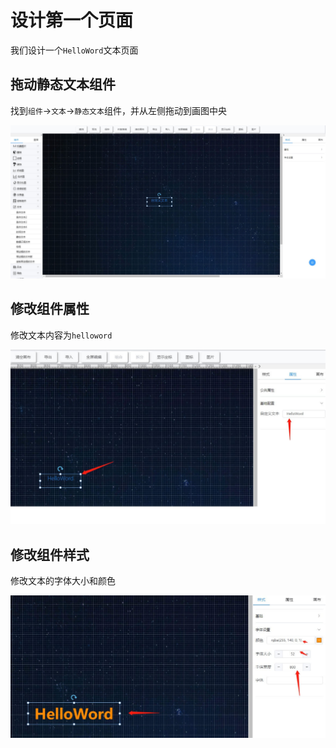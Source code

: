 # 设计第一个页面

我们设计一个`HelloWord`文本页面

## 拖动静态文本组件

找到`组件`->`文本`->`静态文本`组件，并从左侧拖动到画图中央

![text](./img/step1.jpg)

## 修改组件属性

修改文本内容为`helloword`

![text](./img/step2.jpg)

## 修改组件样式

修改文本的字体大小和颜色

![text](./img/step3.jpg)



